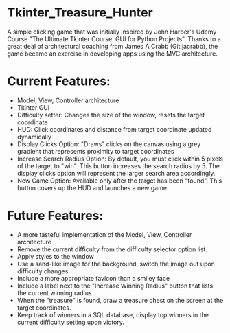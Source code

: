 # Tkinter_Treasure_Hunter
A simple clicking game that was initially inspired by John Harper's Udemy Course "The Ultimate Tkinter Course: GUI for Python Projects". Thanks to a great deal of architectural coaching from James A Crabb (Git:jacrabb), the game became an exercise in developing apps using the MVC architecture. 

# Current Features: 
 - Model, View, Controller architecture
 - Tkinter GUI
 - Difficulty setter: Changes the size of the window, resets the target coordinate
 - HUD: Click coordinates and distance from target coordinate updated dynamically
 - Display Clicks Option: "Draws" clicks on the canvas using a grey gradient that represents proximity to target coordinates
 - Increase Search Radius Option: By default, you must click within 5 pixels of the target to "win".  This button increases the search radius by 5. The display clicks option will represent the larger search area accordingly. 
 - New Game Option: Available only after the target has been "found". This button covers up the HUD and launches a new game.
 
 # Future Features: 
 - A more tasteful implementation of the Model, View, Controller architecture
 - Remove the current difficulty from the difficulty selector option list.
 - Apply styles to the window
 - Use a sand-like image for the background, switch the image out upon difficulty changes
 - Include a more appropriate favicon than a smiley face
 - Include a label next to the "Increase Winning Radius" button that lists the current winning radius
 - When the "treasure" is found, draw a treasure chest on the screen at the target coordinates. 
 - Keep track of winners in a SQL database, display top winners in the current difficulty setting upon victory. 
